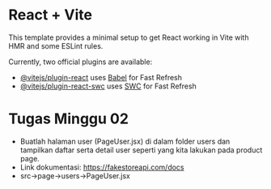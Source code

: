 # React + Vite

This template provides a minimal setup to get React working in Vite with HMR and some ESLint rules.

Currently, two official plugins are available:

- [@vitejs/plugin-react](https://github.com/vitejs/vite-plugin-react/blob/main/packages/plugin-react/README.md) uses [Babel](https://babeljs.io/) for Fast Refresh
- [@vitejs/plugin-react-swc](https://github.com/vitejs/vite-plugin-react-swc) uses [SWC](https://swc.rs/) for Fast Refresh

# Tugas Minggu 02
- Buatlah halaman user (PageUser.jsx) di dalam folder users dan tampilkan daftar serta detail user seperti yang kita lakukan pada product page.
- Link dokumentasi: https://fakestoreapi.com/docs
- src->page->users->PageUser.jsx


